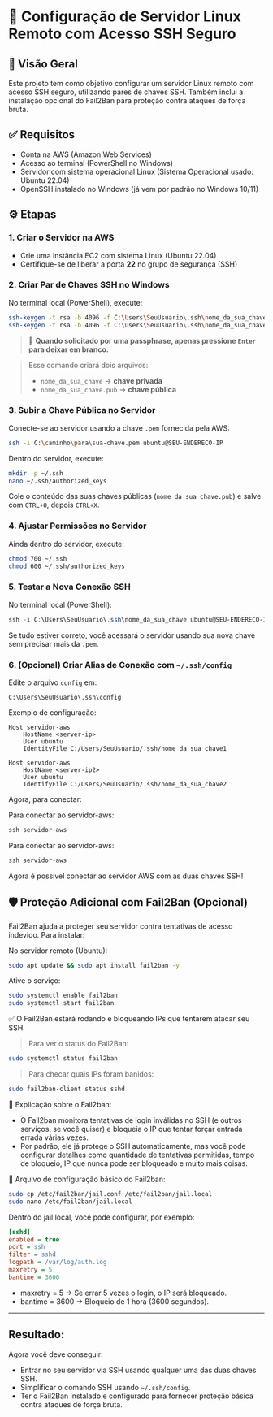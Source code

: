 # 🔐 Configuração de Servidor Linux Remoto com Acesso SSH Seguro

## 📘 Visão Geral

Este projeto tem como objetivo configurar um servidor Linux remoto com acesso SSH seguro, utilizando pares de chaves SSH. Também inclui a instalação opcional do Fail2Ban para proteção contra ataques de força bruta.

## ✅ Requisitos

- Conta na AWS (Amazon Web Services)
- Acesso ao terminal (PowerShell no Windows)
- Servidor com sistema operacional Linux (Sistema Operacional usado: Ubuntu 22.04)
- OpenSSH instalado no Windows (já vem por padrão no Windows 10/11)

## ⚙️ Etapas

### 1. Criar o Servidor na AWS

- Crie uma instância EC2 com sistema Linux (Ubuntu 22.04)
- Certifique-se de liberar a porta **22** no grupo de segurança (SSH)

### 2. Criar Par de Chaves SSH no Windows

No terminal local (PowerShell), execute:

```bash
ssh-keygen -t rsa -b 4096 -f C:\Users\SeuUsuario\.ssh\nome_da_sua_chave1
ssh-keygen -t rsa -b 4096 -f C:\Users\SeuUsuario\.ssh\nome_da_sua_chave2
```

> 📝 **Quando solicitado por uma passphrase, apenas pressione `Enter` para deixar em branco.**

> Esse comando criará dois arquivos:
>
> - `nome_da_sua_chave` → **chave privada**
> - `nome_da_sua_chave.pub` → **chave pública**

### 3. Subir a Chave Pública no Servidor

Conecte-se ao servidor usando a chave `.pem` fornecida pela AWS:

```bash
ssh -i C:\caminho\para\sua-chave.pem ubuntu@SEU-ENDERECO-IP
```

Dentro do servidor, execute:

```bash
mkdir -p ~/.ssh
nano ~/.ssh/authorized_keys
```

Cole o conteúdo das suas chaves públicas (`nome_da_sua_chave.pub`) e salve com `CTRL+O`, depois `CTRL+X`.

### 4. Ajustar Permissões no Servidor

Ainda dentro do servidor, execute:

```bash
chmod 700 ~/.ssh
chmod 600 ~/.ssh/authorized_keys
```

### 5. Testar a Nova Conexão SSH

No terminal local (PowerShell):

```powershell
ssh -i C:\Users\SeuUsuario\.ssh\nome_da_sua_chave ubuntu@SEU-ENDERECO-IP
```

Se tudo estiver correto, você acessará o servidor usando sua nova chave sem precisar mais da `.pem`.

### 6. (Opcional) Criar Alias de Conexão com `~/.ssh/config`

Edite o arquivo `config` em:

```
C:\Users\SeuUsuario\.ssh\config
```

Exemplo de configuração:

```ssh
Host servidor-aws
    HostName <server-ip>
    User ubuntu
    IdentityFile C:/Users/SeuUsuario/.ssh/nome_da_sua_chave1

Host servidor-aws
    HostName <server-ip2>
    User ubuntu
    IdentifyFile C:/Users/SeuUsuario/.ssh/nome_da_sua_chave2
```

Agora, para conectar:

Para conectar ao servidor-aws:

```powershell
ssh servidor-aws
```

Para conectar ao servidor-aws:

```powershell
ssh servidor-aws
```
Agora é possível conectar ao servidor AWS com as duas chaves SSH!

## 🛡️ Proteção Adicional com Fail2Ban (Opcional)

Fail2Ban ajuda a proteger seu servidor contra tentativas de acesso indevido. Para instalar:

No servidor remoto (Ubuntu):

```bash
sudo apt update && sudo apt install fail2ban -y
```

Ative o serviço:

```bash
sudo systemctl enable fail2ban
sudo systemctl start fail2ban
```

✅ O Fail2Ban estará rodando e bloqueando IPs que tentarem atacar seu SSH.

> Para ver o status do Fail2Ban:

```bash
sudo systemctl status fail2ban
```

> Para checar quais IPs foram banidos:

```bash
sudo fail2ban-client status sshd
```
📄 Explicação sobre o Fail2ban:
- O Fail2ban monitora tentativas de login inválidas no SSH (e outros serviços, se você quiser) e bloqueia o IP que tentar forçar entrada errada várias vezes.
- Por padrão, ele já protege o SSH automaticamente, mas você pode configurar detalhes como quantidade de tentativas permitidas, tempo de bloqueio, IP que nunca pode ser bloqueado e muito mais coisas.

📂 Arquivo de configuração básico do Fail2ban:

```bash
sudo cp /etc/fail2ban/jail.conf /etc/fail2ban/jail.local
sudo nano /etc/fail2ban/jail.local
```
Dentro do jail.local, você pode configurar, por exemplo:
```ini
[sshd]
enabled = true
port = ssh
filter = sshd
logpath = /var/log/auth.log
maxretry = 5
bantime = 3600
```
- maxretry = 5 -> Se errar 5 vezes o login, o IP será bloqueado.
- bantime = 3600 -> Bloqueio de 1 hora (3600 segundos).
---

## Resultado:

Agora você deve conseguir:

- Entrar no seu servidor via SSH usando qualquer uma das duas chaves SSH.
- Simplificar o comando SSH usando `~/.ssh/config`.
- Ter o Fail2Ban instalado e configurado para fornecer proteção básica contra ataques de força bruta.
